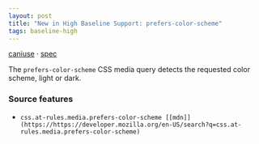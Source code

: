 ```yaml
---
layout: post
title: "New in High Baseline Support: prefers-color-scheme"
tags: baseline-high
---
```


[caniuse](https://caniuse.com/?search=prefers-color-scheme) · [spec](https://drafts.csswg.org/mediaqueries-5/#prefers-color-scheme)

The `prefers-color-scheme` CSS media query detects the requested color scheme, light or dark.

### Source features

- ``css.at-rules.media.prefers-color-scheme [[mdn]](https://https://developer.mozilla.org/en-US/search?q=css.at-rules.media.prefers-color-scheme)``
